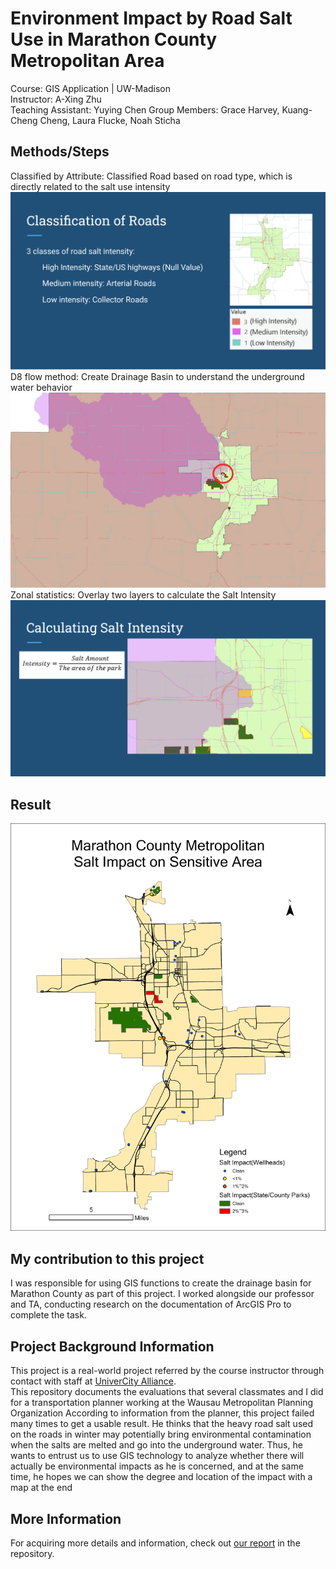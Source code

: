 # Environment Impact by Road Salt Use in Marathon County Metropolitan Area
Course: GIS Application | UW-Madison<br>
Instructor: A-Xing Zhu<br>
Teaching Assistant: Yuying Chen
Group Members: Grace Harvey, Kuang-Cheng Cheng, Laura Flucke, Noah Sticha
## Methods/Steps
Classified by Attribute: Classified Road based on road type, which is directly related to the salt use intensity
![Road Classification](./img/RoadClassification.png)
D8 flow method: Create Drainage Basin to understand the underground water behavior
![Drainage Basin Creation](./img/DrainageBasin.png)
Zonal statistics: Overlay two layers to calculate the Salt Intensity
![Salt Intensity Calculation](./img/SaltIntensity.png)
## Result
![Map](Layout.jpg)
## My contribution to this project
I was responsible for using GIS functions to create the drainage basin for Marathon County as part of this project. I worked alongside our professor and TA, conducting research on the documentation of ArcGIS Pro to complete the task.

## Project Background Information
This project is a real-world project referred by the course instructor through contact with staff at <a href='https://univercity.wisc.edu/'>UniverCity Alliance</a>.<br>
This repository documents the evaluations that several classmates and I did for a transportation planner working at the Wausau Metropolitan Planning Organization According to information from the planner, this project failed many times to get a usable result. He thinks that the heavy road salt used on the roads in winter may potentially bring environmental contamination when the salts are melted and go into the underground water. Thus, he wants to entrust us to use GIS technology to analyze whether there will actually be environmental impacts as he is concerned, and at the same time, he hopes we can show the degree and location of the impact with a map at the end
## More Information
For acquiring more details and information, check out <a href="GEOG 578 Salt Use Final Report.pdf">our report</a> in the repository.
